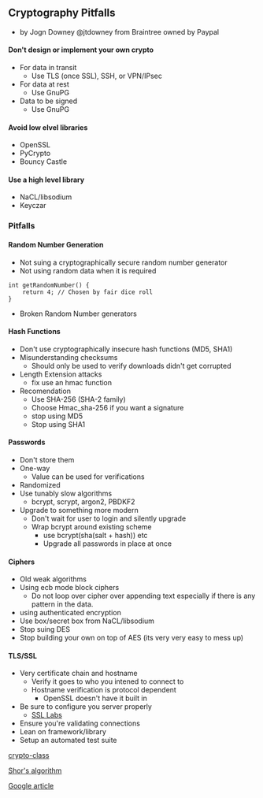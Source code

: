 ## Cryptography Pitfalls

* by Jogn Downey @jtdowney from Braintree owned by Paypal

#### Don't design or implement your own crypto

* For data in transit
    * Use TLS (once SSL), SSH, or VPN/IPsec
* For data at rest
    * Use GnuPG
* Data to be signed
    * Use GnuPG

#### Avoid low elvel libraries
* OpenSSL
* PyCrypto
* Bouncy Castle

#### Use a high level library
* NaCL/libsodium
* Keyczar

### Pitfalls
#### Random Number Generation
* Not suing a cryptographically secure random number generator
* Not using random data when it is required

```
int getRandomNumber() {
    return 4; // Chosen by fair dice roll
}
``` 
* Broken Random Number generators

#### Hash Functions
* Don't use cryptographically insecure hash functions (MD5, SHA1)
* Misunderstanding checksums
    * Should only be used to verify downloads didn't get corrupted
* Length Extension attacks
    * fix use an hmac function
* Recomendation
    * Use SHA-256 (SHA-2 family)
    * Choose Hmac_sha-256 if you want a signature
    * stop using MD5
    * Stop using SHA1

#### Passwords
* Don't store them
* One-way
    * Value can be used for verifications
* Randomized
* Use tunably slow algorithms
    * bcrypt, scrypt, argon2, PBDKF2
* Upgrade to something more modern
    * Don't wait for user to login and silently upgrade
    * Wrap bcrypt around existing scheme
        * use bcrypt(sha(salt + hash)) etc
        * Upgrade all passwords in place at once

#### Ciphers
* Old weak algorithms
* Using ecb mode block ciphers
    * Do not loop over cipher over appending text especially if there is any pattern in the data.
* using authenticated encryption
* Use box/secret box from NaCL/libsodium
* Stop suing DES
* Stop building your own on top of AES (its very very easy to mess up)


#### TLS/SSL
* Very certificate chain and hostname
    * Verify it goes to who you intened to connect to
    * Hostname verification is protocol dependent
        * OpenSSL doesn't have it built in
* Be sure to configure you server properly
    * [SSL Labs](https://www.ssllabs.com)
* Ensure you're validating connections
* Lean on framework/library
* Setup an automated test suite

[crypto-class](https://www.coursera.org/learn/crypto)

[Shor's algorithm](https://en.wikipedia.org/wiki/Shor's_algorithm)

[Google article](https://security.googleblog.com/2016/07/experimenting-with-post-quantum.html)